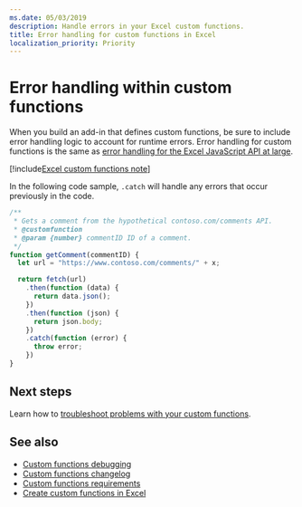 ```yaml
---
ms.date: 05/03/2019
description: Handle errors in your Excel custom functions.
title: Error handling for custom functions in Excel
localization_priority: Priority
---
```


# Error handling within custom functions

When you build an add-in that defines custom functions, be sure to include error handling logic to account for runtime errors. Error handling for custom functions is the same as [error handling for the Excel JavaScript API at large](excel-add-ins-error-handling.md).

[!include[Excel custom functions note](../includes/excel-custom-functions-note.md)]

In the following code sample, `.catch` will handle any errors that occur previously in the code.

```js
/**
 * Gets a comment from the hypothetical contoso.com/comments API.
 * @customfunction
 * @param {number} commentID ID of a comment.
 */
function getComment(commentID) {
  let url = "https://www.contoso.com/comments/" + x;

  return fetch(url)
    .then(function (data) {
      return data.json();
    })
    .then(function (json) {
      return json.body;
    })
    .catch(function (error) {
      throw error;
    })
}
```

## Next steps
Learn how to [troubleshoot problems with your custom functions](custom-functions-troubleshooting.md).

## See also

* [Custom functions debugging](custom-functions-debugging.md)
* [Custom functions changelog](custom-functions-changelog.md)
* [Custom functions requirements](custom-functions-requirements.md)
* [Create custom functions in Excel](custom-functions-overview.md)
